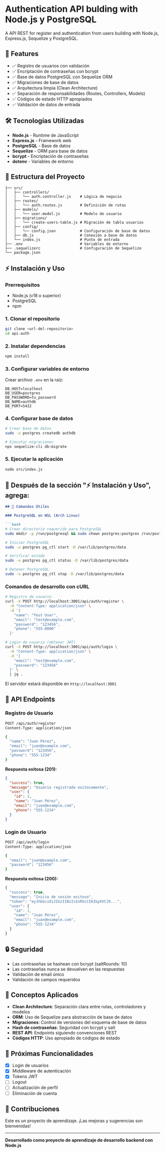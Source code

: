 # Authentication API bulding with Node.js y PostgreSQL

A API REST for register and authentication from users building with Node.js, Express.js, Sequelize y PostgreSQL.

## 🚀 Features

- ✅ Registro de usuarios con validación
- ✅ Encriptación de contraseñas con bcrypt
- ✅ Base de datos PostgreSQL con Sequelize ORM
- ✅ Migraciones de base de datos
- ✅ Arquitectura limpia (Clean Architecture)
- ✅ Separación de responsabilidades (Routes, Controllers, Models)
- ✅ Códigos de estado HTTP apropiados
- ✅ Validación de datos de entrada

## 🛠️ Tecnologías Utilizadas

- **Node.js** - Runtime de JavaScript
- **Express.js** - Framework web
- **PostgreSQL** - Base de datos
- **Sequelize** - ORM para base de datos
- **bcrypt** - Encriptación de contraseñas
- **dotenv** - Variables de entorno

## 📁 Estructura del Proyecto

```
├── src/
│   ├── controllers/
│   │   └── auth.controller.js    # Lógica de negocio
│   ├── routes/
│   │   └── auth.routes.js        # Definición de rutas
│   ├── models/
│   │   └── user.model.js         # Modelo de usuario
│   ├── migrations/
│   │   └── create-users-table.js # Migración de tabla usuarios
│   ├── config/
│   │   └── config.json           # Configuración de base de datos
│   ├── db.js                     # Conexión a base de datos
│   └── index.js                  # Punto de entrada
├── .env                          # Variables de entorno
├── .sequelizerc                  # Configuración de Sequelize
└── package.json
```

## ⚡ Instalación y Uso

### Prerrequisitos

- Node.js (v18 o superior)
- PostgreSQL
- npm

### 1. Clonar el repositorio

```bash
git clone <url-del-repositorio>
cd api-auth
```

### 2. Instalar dependencias

```bash
npm install
```

### 3. Configurar variables de entorno

Crear archivo `.env` en la raíz:

```env
DB_HOST=localhost
DB_USER=postgres
DB_PASSWORD=tu_password
DB_NAME=authdb
DB_PORT=5432
```

### 4. Configurar base de datos

```bash
# Crear base de datos
sudo -u postgres createdb authdb

# Ejecutar migraciones
npx sequelize-cli db:migrate
```

### 5. Ejecutar la aplicación

```bash
node src/index.js
```


## 📍 **Después de la sección "⚡ Instalación y Uso", agrega:**

```markdown
## 🔧 Comandos Útiles

### PostgreSQL en WSL (Arch Linux)

```bash
# Crear directorio requerido para PostgreSQL
sudo mkdir -p /run/postgresql && sudo chown postgres:postgres /run/postgresql

# Iniciar PostgreSQL
sudo -u postgres pg_ctl start -D /var/lib/postgres/data

# Verificar estado
sudo -u postgres pg_ctl status -D /var/lib/postgres/data

# Detener PostgreSQL
sudo -u postgres pg_ctl stop -D /var/lib/postgres/data

```

### Comandos de desarrollo con cURL 

```bash
# Registro de usuario
curl -X POST http://localhost:3001/api/auth/register \
  -H "Content-Type: application/json" \
  -d '{
    "name": "Test User",
    "email": "test@example.com", 
    "password": "123456",
    "phone": "555-0000"
  }'
```

```bash
# Login de usuario (obtener JWT)
curl -X POST http://localhost:3001/api/auth/login \
  -H "Content-Type: application/json" \
  -d '{
    "email": "test@example.com",
    "password": "123456"
  }' \
  | jq .
```


El servidor estará disponible en `http://localhost:3001`

## 📡 API Endpoints

### Registro de Usuario

```bash
POST /api/auth/register
Content-Type: application/json

{
  "name": "Juan Pérez",
  "email": "juan@example.com",
  "password": "123456",
  "phone": "555-1234"
}
```

**Respuesta exitosa (201):**

```json
{
  "success": true,
  "message": "Usuario registrado exitosamente",
  "user": {
    "id": 1,
    "name": "Juan Pérez",
    "email": "juan@example.com",
    "phone": "555-1234"
  }
}
```

### Login de Usuario 

```bash
POST /api/auth/login
Content-Type: application/json 

{
  "email": "juan@example.com", 
  "password": "123456"
}
```
**Respuesta exitosa (200):**

```js
{
  "success": true,
  "message": "Inicio de sesión exitoso",
  "token": "eyJhbGciOiJIUzI1NiIsInR5cCI6IkpXVCJ9...",
  "user": {
    "id": 1,
    "name": "Juan Pérez",
    "email": "juan@example.com",
    "phone": "555-1234"
  }
}
```


## 🔒 Seguridad

- Las contraseñas se hashean con bcrypt (saltRounds: 10)
- Las contraseñas nunca se devuelven en las respuestas
- Validación de email único
- Validación de campos requeridos

## 🧠 Conceptos Aplicados

- **Clean Architecture**: Separación clara entre rutas, controladores y modelos
- **ORM**: Uso de Sequelize para abstracción de base de datos
- **Migraciones**: Control de versiones del esquema de base de datos
- **Hash de contraseñas**: Seguridad con bcrypt y salt
- **REST API**: Endpoints siguiendo convenciones REST
- **Códigos HTTP**: Uso apropiado de códigos de estado

## 📝 Próximas Funcionalidades

- [x] Login de usuarios
- [x] Middleware de autenticación
- [x] Tokens JWT
- [ ] Logout
- [ ] Actualización de perfil
- [ ] Eliminación de cuenta

## 🤝 Contribuciones

Este es un proyecto de aprendizaje. ¡Las mejoras y sugerencias son bienvenidas!

---

**Desarrollado como proyecto de aprendizaje de desarrollo backend con Node.js**
